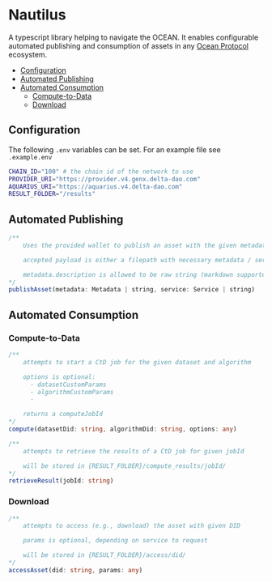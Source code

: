 # Nautilus

A typescript library helping to navigate the OCEAN. It enables configurable automated publishing and consumption of assets in any [Ocean Protocol](https://oceanprotocol.com) ecosystem.

- [Configuration](#configuration)
- [Automated Publishing](#automated-publishing)
- [Automated Consumption](#automated-consumption)
  - [Compute-to-Data](#compute-to-data)
  - [Download](#download)

## Configuration

The following `.env` variables can be set. For an example file see `.example.env`

```bash
CHAIN_ID="100" # the chain id of the network to use
PROVIDER_URI="https://provider.v4.genx.delta-dao.com"
AQUARIUS_URI="https://aquarius.v4.delta-dao.com"
RESULT_FOLDER="/results"
```

## Automated Publishing
```ts
/**
    Uses the provided wallet to publish an asset with the given metadata and service description

    accepted payload is either a filepath with necessary metadata / service config or an object

    metadata.description is allowed to be raw string (markdown supported) or filepath to a .md file
*/
publishAsset(metadata: Metadata | string, service: Service | string)
```

## Automated Consumption

### Compute-to-Data
```ts
/**
    attempts to start a CtD job for the given dataset and algorithm

    options is optional:
      - datasetCustomParams
      - algorithmCustomParams
      - 

    returns a computeJobId
*/
compute(datasetDid: string, algorithmDid: string, options: any)

/**
    attempts to retrieve the results of a CtD job for given jobId

    will be stored in {RESULT_FOLDER}/compute_results/jobId/
*/
retrieveResult(jobId: string)
```

### Download
```ts
/**
    attempts to access (e.g., download) the asset with given DID

    params is optional, depending on service to request

    will be stored in {RESULT_FOLDER}/access/did/
*/
accessAsset(did: string, params: any)
```
